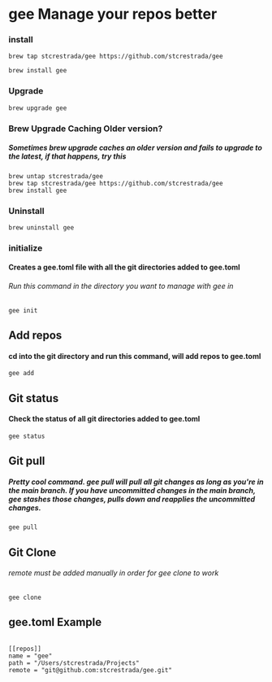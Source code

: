 # gee Manage your repos better

### install

```
brew tap stcrestrada/gee https://github.com/stcrestrada/gee

brew install gee
```

### Upgrade 

```
brew upgrade gee
```
### Brew Upgrade Caching Older version?
##### Sometimes brew upgrade caches an older version and fails to upgrade to the latest, if that happens, try this
```
brew untap stcrestrada/gee
brew tap stcrestrada/gee https://github.com/stcrestrada/gee
brew install gee 
```

### Uninstall
```brew uninstall gee```

### initialize 
#### Creates a gee.toml file with all the git directories added to gee.toml
###### Run this command in the directory you want to manage with gee in
```
gee init
```

## Add repos 
#### cd into the git directory and run this command, will add repos to gee.toml
```
gee add
```

## Git status
#### Check the status of all git directories added to gee.toml
```
gee status
```

## Git pull
##### Pretty cool command. gee pull will pull all git changes as long as you're in the main branch. If you have uncommitted changes in the main branch, gee stashes those changes, pulls down and reapplies the uncommitted changes. 
```
gee pull
```

## Git Clone
###### remote must be added manually in order for gee clone to work 
```
gee clone
```

## gee.toml Example
###### 
```
[[repos]]
name = "gee"
path = "/Users/stcrestrada/Projects"
remote = "git@github.com:stcrestrada/gee.git"
